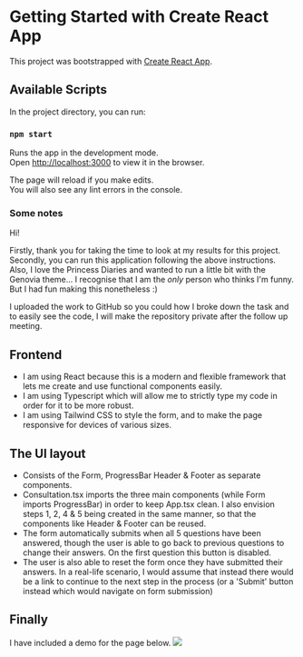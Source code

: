# Getting Started with Create React App

This project was bootstrapped with [Create React App](https://github.com/facebook/create-react-app).

## Available Scripts

In the project directory, you can run:

### `npm start`

Runs the app in the development mode.\
Open [http://localhost:3000](http://localhost:3000) to view it in the browser.

The page will reload if you make edits.\
You will also see any lint errors in the console.

### Some notes

Hi!

Firstly, thank you for taking the time to look at my results for this project. Secondly, you can run this application following the above instructions. Also, I love the Princess Diaries and wanted to run a little bit with the Genovia theme... I recognise that I am the _only_ person who thinks I'm funny. But I had fun making this nonetheless :)

I uploaded the work to GitHub so you could how I broke down the task and to easily see the code, I will make the repository private after the follow up meeting.

## Frontend

- I am using React because this is a modern and flexible framework that lets me create and use functional components easily.
- I am using Typescript which will allow me to strictly type my code in order for it to be more robust.
- I am using Tailwind CSS to style the form, and to make the page responsive for devices of various sizes.

## The UI layout

- Consists of the Form, ProgressBar Header & Footer as separate components.
- Consultation.tsx imports the three main components (while Form imports ProgressBar) in order to keep App.tsx clean. I also envision steps 1, 2, 4 & 5 being created in the same manner, so that the components like Header & Footer can be reused.
- The form automatically submits when all 5 questions have been answered, though the user is able to go back to previous questions to change their answers. On the first question this button is disabled.
- The user is also able to reset the form once they have submitted their answers. In a real-life scenario, I would assume that instead there would be a link to continue to the next step in the process (or a 'Submit' button instead which would navigate on form submission)

## Finally

I have included a demo for the page below.
![](https://github.com/MillieClare/heliosx-take-home-test/blob/src/assets/heliosX-test.gif)
